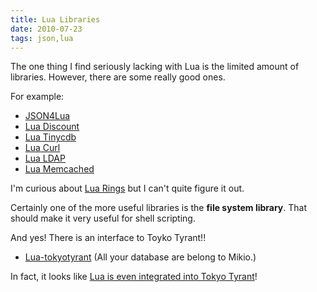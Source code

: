 ```yaml
---
title: Lua Libraries
date: 2010-07-23
tags: json,lua
---
```

The one thing I find seriously lacking with Lua is the limited amount of libraries. However, there are some really good ones.

For example:

* [JSON4Lua](http://json.luaforge.net/)
* [Lua Discount](http://asbradbury.org/projects/lua-discount/)
* [Lua Tinycdb](http://asbradbury.org/projects/lua-tinycdb/)
* [Lua Curl](http://luaforge.net/projects/luacurl/)
* [Lua LDAP](http://www.keplerproject.org/lualdap/)
* [Lua Memcached](http://luamemcached.luaforge.net/)

I'm curious about [Lua Rings](http://keplerproject.github.com/rings/index.html) but I can't quite figure it out.

Certainly one of the more useful libraries is the **file system library**. That should make it very useful for shell scripting.

And yes! There is an interface to Toyko Tyrant!!

* [Lua-tokyotyrant](http://github.com/audrencezar/lua-tokyotyrant) (All your database are belong to Mikio.)

In fact, it looks like [Lua is even integrated into Tokyo Tyrant](http://1978th.net/tokyotyrant/spex.html#luaext)!


